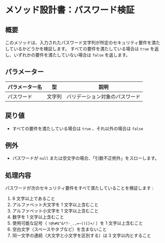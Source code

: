 # メソッド設計書：パスワード検証

## 概要

このメソッドは、入力されたパスワード文字列が所定のセキュリティ要件を満たしているかどうかを検証します。
すべての要件を満たしている場合は `true` を返し、いずれかの要件を満たしていない場合は `false` を返します。

## パラメーター

| パラメーター名 |   型   |              説明              |
| -------------- | ------ | ------------------------------ |
| パスワード     | 文字列 | バリデーション対象のパスワード |

## 戻り値

- すべての要件を満たしている場合は `true` 、それ以外の場合は `false`

## 例外

- パスワードが `null` または空文字の場合、「引数不正例外」をスローします。

## 処理内容

パスワードが次のセキュリティ要件をすべて満たしていることを検証します :

1. 8 文字以上であること
1. アルファベット大文字を 1 文字以上含むこと
1. アルファベット小文字を 1 文字以上含むこと
1. 数字を 1 文字以上含むこと
1. 使用可能な記号（ `!@%#$^&*?-_.,=~()[]+/` ）を 1 文字以上含むこと
1. 空白文字（スペースやタブなど）を含まないこと
1. 同一文字の連続（大文字と小文字を区別する）は 3 文字以内とすること
